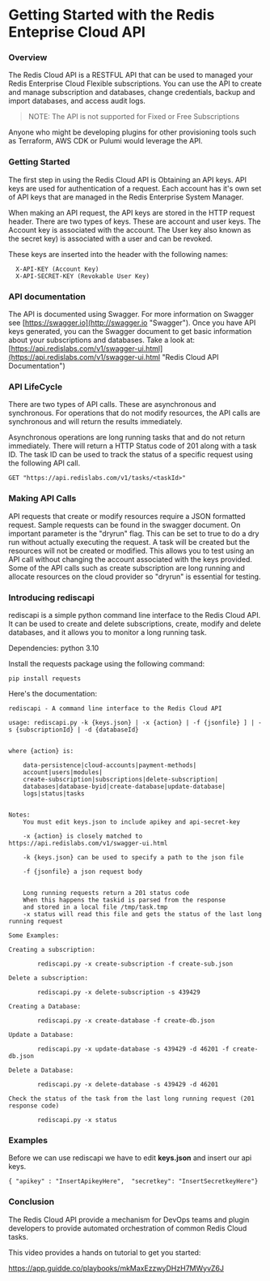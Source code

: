 


# Getting Started with the Redis Enteprise Cloud API


### Overview

The Redis Cloud API is a RESTFUL API that can be used to managed your Redis Enterprise Cloud Flexible subscriptions.  You can use the API to create and manage subscription and databases, change credentials, backup and import databases, and access audit logs.  

> NOTE: The API is not supported for Fixed or Free Subscriptions
> 

Anyone who might be developing plugins for other provisioning tools such as Terraform, AWS CDK or Pulumi would leverage the API.

### Getting Started

The first step in using the Redis Cloud API is Obtaining an API keys.  API keys are used for authentication of a request.  Each account has it's own set of API keys that are managed in the Redis Enterprise System Manager. 


When making an API request, the API keys are stored in the HTTP request header.   There are two types of keys. These are account and user keys.   The Account key is associated with the account.   The User key also known as the secret key) is associated with a user and can be revoked.

These keys are inserted into the header with the following names:

      X-API-KEY (Account Key)  
      X-API-SECRET-KEY (Revokable User Key)


### API documentation

The API is documented using Swagger.  For more information on Swagger see [https://swagger.io](http://swagger.io "Swagger").   Once you have API keys generated, you can the Swagger document to get basic information about your subscriptions and databases.  Take a look at:  [https://api.redislabs.com/v1/swagger-ui.html](https://api.redislabs.com/v1/swagger-ui.html "Redis Cloud API Documentation")


### API LifeCycle 

There are two types of API calls. These are asynchronous and synchronous.   For operations that do not modify resources, the API calls are synchronous and will return the results immediately.  

Asynchronous operations are long running tasks that and do not return immediately.  There will return a HTTP Status code of 201 along with a task ID.   The task ID can be used to track the status of a specific request using the following API call. 

    
    GET "https://api.redislabs.com/v1/tasks/<taskId>"

### Making API Calls 

API requests that create or modify resources require a JSON formatted request.  Sample requests can be found in the swagger document.   On important parameter is the "dryrun" flag.  This can be set to true to do a dry run without actually executing the request.   A task will be created but the resources will not be created or modified.  This allows you to test using an API call without changing the account associated with the keys provided.   Some of the API calls such as create subscription are long running and allocate resources on the cloud provider so "dryrun" is essential for testing.  


### Introducing rediscapi

rediscapi is a simple python command line interface to the Redis Cloud API.  It can be used to create and delete subscriptions, create, modify and delete databases, and it allows you to monitor a long running task.  

Dependencies: python 3.10


Install the requests package using the following command:

    pip install requests
    
Here's the documentation: 

    
    rediscapi - A command line interface to the Redis Cloud API
    
    usage: rediscapi.py -k {keys.json} | -x {action} | -f {jsonfile} ] | -s {subscriptionId} | -d {databaseId}
    
    
    where {action} is:
    
    	data-persistence|cloud-accounts|payment-methods|
    	account|users|modules|
    	create-subscription|subscriptions|delete-subscription|
    	databases|database-byid|create-database|update-database|
    	logs|status|tasks
    
    
    Notes:
    	You must edit keys.json to include apikey and api-secret-key
    
    	-x {action} is closely matched to https://api.redislabs.com/v1/swagger-ui.html
    
    	-k {keys.json} can be used to specify a path to the json file
    
    	-f {jsonfile} a json request body
    
    
    	Long running requests return a 201 status code
    	When this happens the taskid is parsed from the response
    	and stored in a local file /tmp/task.tmp
    	-x status will read this file and gets the status of the last long running request
    
    Some Examples:
    
    Creating a subscription:
    
    		rediscapi.py -x create-subscription -f create-sub.json
    
    Delete a subscription:
    
    		rediscapi.py -x delete-subscription -s 439429
    
    Creating a Database:
    
    		rediscapi.py -x create-database -f create-db.json
    
    Update a Database:
    
    		rediscapi.py -x update-database -s 439429 -d 46201 -f create-db.json
    
    Delete a Database:
    
    		rediscapi.py -x delete-database -s 439429 -d 46201
    
    Check the status of the task from the last long running request (201 response code)
    
    		rediscapi.py -x status



### Examples

Before we can use rediscapi we have to edit **keys.json** and insert our api keys.

    { "apikey" : "InsertApikeyHere",  "secretkey": "InsertSecretkeyHere"}

    
  

### Conclusion


The Redis Cloud API provide a mechanism for DevOps teams and plugin developers to provide automated orchestration of common Redis Cloud tasks.   


This video provides a hands on tutorial to get you started:

[https://app.guidde.co/playbooks/mkMaxEzzwyDHzH7MWyvZ6J
](https://app.guidde.co/playbooks/mkMaxEzzwyDHzH7MWyvZ6J "Introduction to the Redis Cloud API")

   



